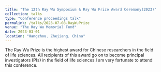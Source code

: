 ```yaml
---
title: "The 12th Ray Wu Symposium & Ray Wu Prize Award Ceremony(2023)"
collection: talks
type: "Conference proceedings talk"
permalink: /talks/2023-07-08-RayWuPrize
venue: "The Ray Wu Memorial Fund"
date: 2023-03-01
location: "Hangzhou, Zhejiang, China"
---
```


The Ray Wu Prize is the highest award for Chinese researchers in the field of life sciences. All recipients of this award go on to become principal investigators (PIs) in the field of life sciences.I am very fortunate to attend this conference.
